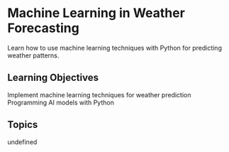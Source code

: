 # Machine Learning in Weather Forecasting

Learn how to use machine learning techniques with Python for predicting weather patterns.

## Learning Objectives
Implement machine learning techniques for weather prediction
Programming AI models with Python

## Topics
undefined